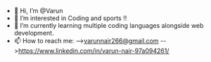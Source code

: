 - 👋 Hi, I’m @Varun
- 👀 I’m interested in Coding and sports !!
- 🌱 I’m currently learning multiple coding languages alongside web development.
- 📫 How to reach me: -->varunnair266@gmail.com -->https://www.linkedin.com/in/varun-nair-97a094261/

<!---
NairVarun1/NairVarun1 is a ✨ special ✨ repository because its `README.md` (this file) appears on your GitHub profile.
You can click the Preview link to take a look at your changes.
--->
